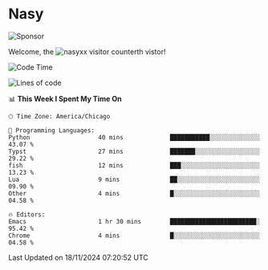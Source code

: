 # Nasy

<!--
<p align="center">
<img height="200" src="https://github-readme-stats.vercel.app/api?username=nasyxx&count_private=true&show_icons=true&theme=dracula&include_all_commits=true"/>
<img height="200" src="https://github-readme-stats.vercel.app/api/top-langs/?username=nasyxx&theme=dracula&hide=html,jupyter+notebook&count_private=true&show_icons=true"/>
</p>

  
----------------
-->

![Sponsor](https://img.shields.io/static/v1.svg?label=Sponsor&message=%E2%9D%A4&logo=GitHub&style=flat&color=pink)
 
Welcome, the ![nasyxx visitor counter](https://count.getloli.com/get/@nasyxx?theme=rule34)th vistor!
 
<!--START_SECTION:waka-->
![Code Time](http://img.shields.io/badge/Code%20Time-4%2C723%20hrs%2050%20mins-blue)

![Lines of code](https://img.shields.io/badge/From%20Hello%20World%20I%27ve%20Written-6.3%20million%20lines%20of%20code-blue)

📊 **This Week I Spent My Time On** 

```text
🕑︎ Time Zone: America/Chicago

💬 Programming Languages: 
Python                   40 mins             ███████████░░░░░░░░░░░░░░   43.07 % 
Typst                    27 mins             ███████░░░░░░░░░░░░░░░░░░   29.22 % 
fish                     12 mins             ███░░░░░░░░░░░░░░░░░░░░░░   13.23 % 
Lua                      9 mins              ██░░░░░░░░░░░░░░░░░░░░░░░   09.90 % 
Other                    4 mins              █░░░░░░░░░░░░░░░░░░░░░░░░   04.58 % 

🔥 Editors: 
Emacs                    1 hr 30 mins        ████████████████████████░   95.42 % 
Chrome                   4 mins              █░░░░░░░░░░░░░░░░░░░░░░░░   04.58 % 
```


 Last Updated on 18/11/2024 07:20:52 UTC
<!--END_SECTION:waka-->

<!-- ![visitors](https://visitor-badge.laobi.icu/badge?page_id=nasyxx.nasyxx) -->
